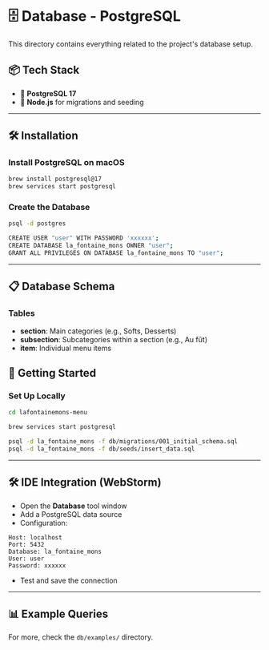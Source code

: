# 🗄️ Database - PostgreSQL

This directory contains everything related to the project's database setup.

## 📦 Tech Stack

- 🐘 **PostgreSQL 17**
- 🧩 **Node.js** for migrations and seeding

---

## 🛠️ Installation

### Install PostgreSQL on macOS

```bash
brew install postgresql@17
brew services start postgresql
```

### Create the Database

```bash
psql -d postgres

CREATE USER "user" WITH PASSWORD 'xxxxxx';
CREATE DATABASE la_fontaine_mons OWNER "user";
GRANT ALL PRIVILEGES ON DATABASE la_fontaine_mons TO "user";
```

---

## 📋 Database Schema

### Tables

- **section**: Main categories (e.g., Softs, Desserts)
- **subsection**: Subcategories within a section (e.g., Au fût)
- **item**: Individual menu items

## 🚀 Getting Started

### Set Up Locally

```bash
cd lafontainemons-menu

brew services start postgresql

psql -d la_fontaine_mons -f db/migrations/001_initial_schema.sql
psql -d la_fontaine_mons -f db/seeds/insert_data.sql
```

---

## 🛠️ IDE Integration (WebStorm)

- Open the **Database** tool window
- Add a PostgreSQL data source
- Configuration:

```
Host: localhost  
Port: 5432  
Database: la_fontaine_mons  
User: user  
Password: xxxxxx  
```

- Test and save the connection

---

## 📊 Example Queries

For more, check the `db/examples/` directory.
